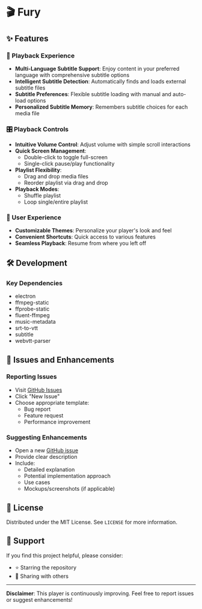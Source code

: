 # 🎬 Fury

## ✨ Features

### 🌟 Playback Experience
- **Multi-Language Subtitle Support**: Enjoy content in your preferred language with comprehensive subtitle options
- **Intelligent Subtitle Detection**: Automatically finds and loads external subtitle files
- **Subtitle Preferences**: Flexible subtitle loading with manual and auto-load options
- **Personalized Subtitle Memory**: Remembers subtitle choices for each media file

### 🎛️ Playback Controls
- **Intuitive Volume Control**: Adjust volume with simple scroll interactions
- **Quick Screen Management**: 
  - Double-click to toggle full-screen
  - Single-click pause/play functionality
- **Playlist Flexibility**:
  - Drag and drop media files
  - Reorder playlist via drag and drop
- **Playback Modes**: 
  - Shuffle playlist
  - Loop single/entire playlist

### 🎨 User Experience
- **Customizable Themes**: Personalize your player's look and feel
- **Convenient Shortcuts**: Quick access to various features
- **Seamless Playback**: Resume from where you left off


## 🛠️ Development

### Key Dependencies
- electron
- ffmpeg-static
- ffprobe-static
- fluent-ffmpeg
- music-metadata
- srt-to-vtt
- subtitle
- webvtt-parser

## 🐛 Issues and Enhancements

### Reporting Issues
- Visit [GitHub Issues](https://github.com/naveen-devang/Fury/issues)
- Click "New Issue"
- Choose appropriate template:
  - Bug report
  - Feature request
  - Performance improvement

### Suggesting Enhancements
- Open a new [GitHub issue](https://github.com/naveen-devang/Fury/issues)
- Provide clear description
- Include:
  - Detailed explanation
  - Potential implementation approach
  - Use cases
  - Mockups/screenshots (if applicable)

## 📝 License

Distributed under the MIT License. See `LICENSE` for more information.

## 🌟 Support

If you find this project helpful, please consider:
- ⭐ Starring the repository
- 📣 Sharing with others

---

**Disclaimer**: This player is continuously improving. Feel free to report issues or suggest enhancements!